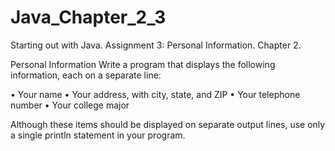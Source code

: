 # Java_Chapter_2_3
Starting out with Java. Assignment 3: Personal Information. Chapter 2.

Personal Information
Write a program that displays the following information, each on a separate line:

• Your name
• Your address, with city, state, and ZIP
• Your telephone number
• Your college major

Although these items should be displayed on separate output lines, use only a single println
statement in your program.
